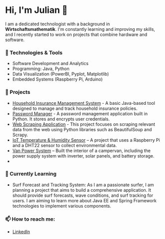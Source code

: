 # Hi, I'm Julian 👋

I am a dedicated technologist with a background in **Wirtschaftsmathematik**. I'm constantly learning and improving my skills, and I recently started to work on projects that combine hardware and software.

### 🔧 Technologies & Tools
- Software Development and Analytics
- Programming: Java, Python
- Data Visualization (PowerBI, Pyplot, Matplotlib)
- Embedded Systems (Raspberry Pi, Arduino)

### 📂 Projects
- [Household Insurance Management System](https://github.com/JuliDeri/Household_Insurance) - A basic Java-based tool designed to manage and track household insurance policies.
- [Password Manager](https://github.com/JuliDeri/Passwortmanager) - A password management application built in Python. It stores and encrypts user credentials.
- [Web Scraping Application](https://github.com/JuliDeri/WebScraper_Adresses) - This project focuses on scraping relevant data from the web using Python libraries such as BeautifulSoup and Scrapy.
- [IoT Temperature & Humidity Sensor](https://github.com/JuliDeri/Temperature_and_humidity_sensor_raspberrypi) – A project that uses a Raspberry Pi and a DHT22 sensor to collect environmental data.
- [Van Power System](https://github.com/JuliDeri/Van-power-supply-system) – Built the interior of a campervan, including the power supply system with inverter, solar panels, and battery storage.
- 

### 🌱 Currently Learning
- Surf Forecast and Tracking System: As I am a passionate surfer, I am planning a project that aims to build a comprehensive application. It should provide surf forecasts, wave conditions, and surf tracking for users.
  I am aiming to learn more about Java EE and Spring Framework technologies to implement various components.

### 📫 How to reach me:
- [LinkedIn](https://www.linkedin.com/in/julian-deringer/)

